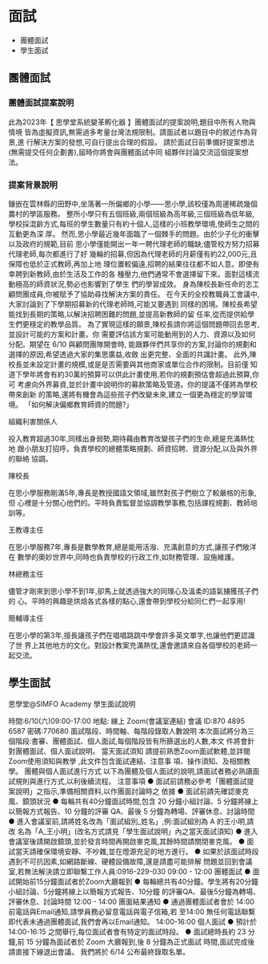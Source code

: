 # 面試
- 團體面試
- 學生面試

## 團體面試

### 團體面試提案說明
此為2023年【 思學堂系統變革孵化器 】團體面試的提案說明,題目中所有人物與情境
皆為虛擬資訊,無需過多考量台灣法規限制。請面試者以題目中的敘述作為背景,進
行解決方案的發想,可自行提出合理的假設。
請於面試日前準備好提案想法(無需提交任何企劃書),屆時你將會與團體面試中同
組夥伴討論交流這個提案想法。

### 提案背景說明
鑲嵌在雲林縣的田野中,坐落著一所偏鄉的小學——思小學,該校僅為周邊稀疏幾個農村的學區服務。
整所小學只有五個班級,兩個班級為高年級,三個班級為低年級,學校採混齡方式,每班的學生數量只有約十個人,這樣的小班教學環境,使師生之間的互動更為深
厚。
然而,思小學最近幾年面臨了一個棘手的問題。由於少子化的衝擊以及政府的規範,目前
思小學僅能開出一年一聘代理老師的職缺;儘管校方努力招募代理老師,每次都進行了好
幾輪的招募,但因為代理老師的月薪僅有約22,000元,且保障也低於正式教師,再加上地
理位置較偏遠,招聘的結果往往都不如人意。即使有幸聘到新教師,由於生活及工作的各
種壓力,他們通常不會選擇留下來。面對這樣流動極高的師資狀況,勢必也影響到了學生
們的學習成效。
身為陳校長新任命的志工顧問團成員,你被賦予了協助尋找解決方案的責任。
在今天的全校教職員工會議中,大家討論到了下學期招募新的代理老師時,可能又要遇到
同樣的困境。陳校長希望能找到長期的策略,以解決招聘困難的問題,並提高新教師的留
任率,從而提供給學生們更穩定的教學品質。
為了實現這樣的願景,陳校長請你將這個問題帶回去思考,並設計可能的方案和計畫。你
需要評估該方案可能動用到的人力、資源以及如何分配。期望在 6/10 與顧問團隊開會時,
能跟夥伴們共享你的方案,討論你的規劃和選擇的原因,希望透過大家的集思廣益,收斂
出更完整、全面的共識計畫。
此外,陳校長並未設定計畫的規模,或是是否需要與其他商家或單位合作的限制。目前僅
知道下學年將會有約30萬的預算可以供此計畫使用,若你的規劃預估會超過此預算,你可
考慮向外界募資,並於計畫中說明你的募款策略及管道。你的提議不僅將為學校帶來創新
的策略,還將有機會為這些孩子們改變未來,建立一個更為穩定的學習環境。
「如何解決偏鄉教育師資的問題?」

組織利害關係人

投入教育超過30年,同樣出身弱勢,期待藉由教育改變孩子們的生命,總是充滿熱忱地
跟小朋友打招呼。負責學校的總體策略規劃、師資招聘、資源分配,以及與外界的聯絡
協調。

陳校長

在思小學服務剛滿5年,專長是教授國語文領域,雖然對孩子們樹立了較嚴格的形象,但
心裡是十分關心他們的。平時負責監督並協調教學事務,包括課程規劃、教師培訓等。

王教導主任

在思小學服務7年,專長是數學教育,總是能用活潑、充滿創意的方式,讓孩子們敞洋在
數學的奧妙世界中,同時也負責學校的行政工作,如財務管理、設施維護。

林總務主任

儘管才剛來到思小學不到1年,卻馬上就透過強大的同理心及溫柔的語氣擄獲孩子們的
心。平時的興趣是烘焙各式各樣的點心,還會帶到學校分給同仁們一起享用!

簡輔導主任

在思小學的第3年,擅長讓孩子們在唱唱跳跳中學會許多英文單字,也讓他們更認識了世
界上其他地方的文化。對設計教案充滿熱忱,還會邀請來自各個學校的老師一起交流。

## 學生面試 

思學堂@SIMFO Academy
學生面試說明

時間:6/10(六)09:00-17:00
地點: 線上 Zoom(會議室連結)
會議 ID:870 4895 6587
密碼:770680
面試階段、時間軸、每階段錄取人數說明
本次面試將分為三個階段:書審、團體面試、個人面試,每個階段皆有所篩選出的人數,本文
件將會針對團體面試、個人面試說明。
當天面試須知
請提前熟悉Zoom面試軟體,並詳閱 Zoom使用須知與教學 ,此文件包含面試連結、注意事
項、操作須知、及相關教學。
團體與個人面試進行方式
以下為團體及個人面試的說明,請面試者務必熟讀面試規則與進行方式,以利後續流程。
注意事項
● 面試前請務必參考「團體面試提案說明」之指示,準備相關資料,以作團面討論時之
依據
● 面試前請先確認麥克風、鏡頭狀況
● 每輪共有40分鐘面試時間,包含 20 分鐘小組討論、5 分鐘將線上以簡報方式報告、10
分鐘的評審 QA、最後 5 分鐘為轉場、評審休息、討論時間
● 進入會議室前,請將姓名改為「面試組別_姓名」,例:面試組別為 A 的王小明,請改
名為「A_王小明」(改名方式請見「學生面試說明」內之當天面試須知)
● 進入會議室後請開啟鏡頭,並於發言時間再開啟麥克風,其餘時間請關閉麥克風。
● 面試當天請確保環境安靜、不吵雜,並在燈源充足的地方進行。
● 如果於該面試時段遇到不可抗因素,如網路斷線、硬體設備故障,還是請盡可能排解
問題並回到會議室,若無法解決請立即聯繫工作人員:0916-229-030
09:00 - 12:00 團體面試
● 面試開始前15分鐘面試者於Zoom大廳報到
● 每輪總共有40分鐘。學生將有20分鐘小組討論、5分鐘將線上以簡報方式報告、10分鐘
的評審QA、最後5分鐘為轉場、評審休息、討論時間
12:00 - 14:00 團面結果通知
● 通過團體面試者會於 14:00 前電話與Email通知,請學員務必留意電話與電子信箱,若
至14:00 無任何電話聯繫即代表未通過團體面試,我們會再以Email通知。
14:00-16:00 個人面試
● 預計於 14:00-16:15 之間舉行,每位面試者會有特定的面試時段。
● 面試總時長約 23 分鐘,前 15 分鐘為面試者於 Zoom 大廳報到,後 8 分鐘為正式面試
時間,面試完成後請直接下線退出會議。
我們將於 6/14 公布最終錄取名單。

##